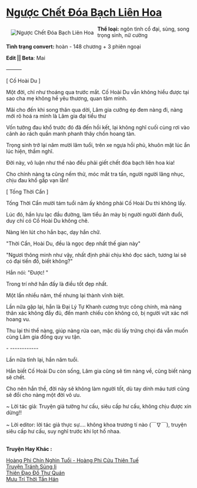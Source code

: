 <a href="https://utruyen.com/nguoc-chet-doa-bach-lien-hoa/24786/" title="Ngược Chết Đóa Bạch Liên Hoa"><h1>Ngược Chết Đóa Bạch Liên Hoa</h1></a><div style="display:table"><img align="right" style="float: left; padding: 10px;" src="https://utruyen.com/images/story/200x260/nguoc-chet-doa-bach-lien-hoa.jpg" alt="Ngược Chết Đóa Bạch Liên Hoa"><b>Thể loại:</b> ngôn tình cổ đại, sủng, song trọng sinh, nữ cường<p></p><b>Tình trạng convert:</b> hoàn - 148 chương + 3 phiên ngoại<p></p><b>Edit || Beta</b>: Mai<p></p>———<p></p>[ Cố Hoài Du ]<p></p>Một đời, chỉ như thoáng qua trước mắt. Cố Hoài Du vẫn không hiểu được tại sao cha mẹ không hề yêu thương, quan tâm mình. <p></p>Mãi cho đến khi song thân qua dời, Lâm gia cưỡng ép đem nàng đi, nàng mới rõ hoá ra mình là Lâm gia đại tiểu thư<p></p>Vốn tưởng đau khổ trước đó đã đến hồi kết, lại không nghĩ cuối cùng rơi vào cảnh áo rách quần manh phanh thây chốn hoang tàn.<p></p>Trọng sinh trở lại năm mười lăm tuổi, trên xe ngựa hồi phủ, khuôn mặt lúc ẩn lúc hiện, thầm nghĩ.<p></p>Đời này, vô luận như thế nào đều phải giết chết đóa bạch liên hoa kia!<p></p>Cho chính nàng ta cũng nếm thử, móc mắt tra tấn, người người lăng nhục, chịu đau khổ gấp vạn lần!<p></p>[ Tống Thời Cẩn ]<p></p>Tống Thời Cẩn mười tám tuổi năm ấy không phải Cố Hoài Du thì không lấy.<p></p>Lúc đó, hắn lưu lạc đầu đường, làm tiểu ăn mày bị người người đánh đuổi, duy chỉ có Cố Hoài Du không chê.<p></p>Nàng lén lút cho hắn bạc, dạy hắn chữ.<p></p>"Thời Cẩn, Hoài Du, đều là ngọc đẹp nhất thế gian này"<p></p>"Ngươi thông minh như vậy, nhất định phải chịu khó đọc sách, tương lai sẽ có đại tiền đồ, biết không?"<p></p>Hắn nói: "Được! "<p></p>Trong trí nhớ hắn đấy là điều tốt đẹp nhất.<p></p>Một lần nhiều năm, thế nhưng lại thành vĩnh biệt.<p></p>Lần nữa gặp lại, hắn là Đại Lý Tự Khanh cương trực công chính, mà nàng thân xác không đầy đủ, đến manh chiếu còn không có, bị người vứt xác nơi hoang vu.<p></p>Thu lại thi thể nàng, giúp nàng rửa oan, mặc dù lấy trứng chọi đá vẫn muốn cùng Lâm gia đồng quy vu tận.<p></p>- ------------<p></p>Lần nữa tỉnh lại, hắn năm tuổi.<p></p>Hắn biết Cố Hoài Du còn sống, Lâm gia cũng sẽ tìm nàng về, cũng biết nàng sẽ chết.<p></p>Cho nên hắn thề, đời này sẽ không làm người tốt, dù tay dính máu tươi cũng sẽ đổi cho nàng một đời vô ưu.<p></p>~ Lời tác giả: Truyện giả tưởng hư cấu, siêu cấp hư cấu, không chịu được xin dừng!!<p></p>~ Lời editor: lời tác giả thực sự.... không khoa trương tí nào (￣∇￣), truyện siêu cấp hư cấu, suy nghĩ trước khi lọt hố nhaa.</div><p><br><b>Truyện Hay Khác :</b></p><a href="https://utruyen.com/hoang-phi-chin-nghin-tuoi-hoang-phi-cuu-thien-tue/22396/" alt="Hoàng Phi Chín Nghìn Tuổi - Hoàng Phi Cửu Thiên Tuế">Hoàng Phi Chín Nghìn Tuổi - Hoàng Phi Cửu Thiên Tuế</a><br/><a href="https://medium.com/@hoangminhquan1681984/c0fda1275dde" alt="Truyện Tránh Sủng Ii">Truyện Tránh Sủng Ii</a><br/><a href="https://github.com/quanluxury/truyenhot/tree/master/truyenhay/16819/" alt="Thiên Đạo Đồ Thư Quán">Thiên Đạo Đồ Thư Quán</a><br/><a href="https://github.com/quanluxury/ngontinhhot/tree/master/truyenhay/20472/" alt="Mưu Trí Thời Tần Hán">Mưu Trí Thời Tần Hán</a><br/>